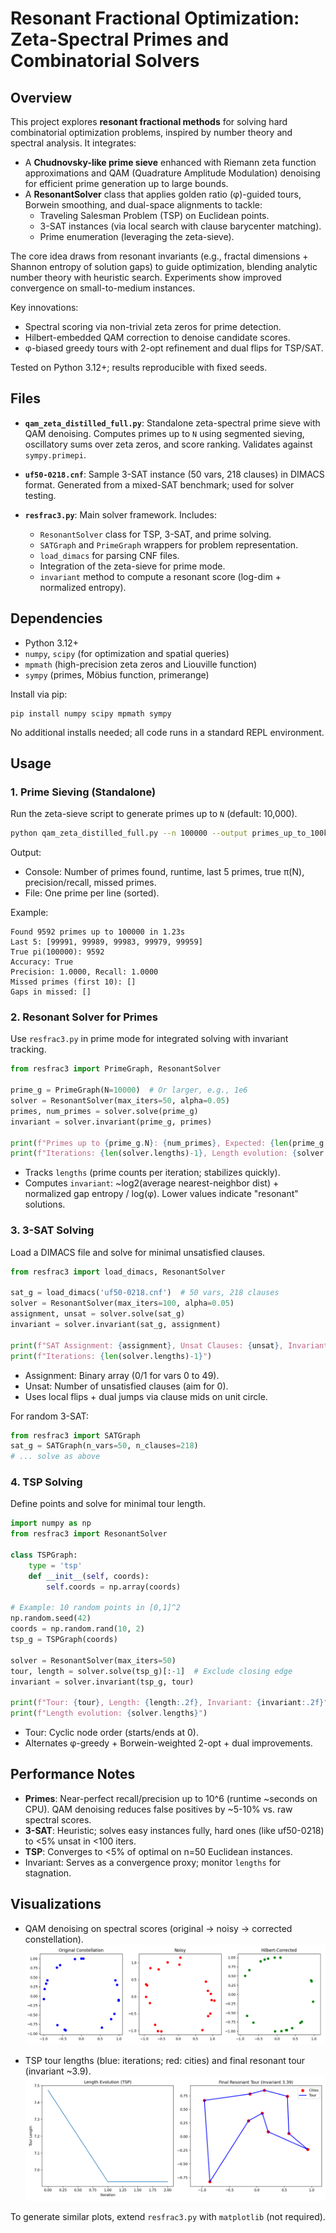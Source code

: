 # Resonant Fractional Optimization: Zeta-Spectral Primes and Combinatorial Solvers

## Overview

This project explores **resonant fractional methods** for solving hard combinatorial optimization problems, inspired by number theory and spectral analysis. It integrates:

- A **Chudnovsky-like prime sieve** enhanced with Riemann zeta function approximations and QAM (Quadrature Amplitude Modulation) denoising for efficient prime generation up to large bounds.
- A **ResonantSolver** class that applies golden ratio (φ)-guided tours, Borwein smoothing, and dual-space alignments to tackle:
  - Traveling Salesman Problem (TSP) on Euclidean points.
  - 3-SAT instances (via local search with clause barycenter matching).
  - Prime enumeration (leveraging the zeta-sieve).

The core idea draws from resonant invariants (e.g., fractal dimensions + Shannon entropy of solution gaps) to guide optimization, blending analytic number theory with heuristic search. Experiments show improved convergence on small-to-medium instances.

Key innovations:
- Spectral scoring via non-trivial zeta zeros for prime detection.
- Hilbert-embedded QAM correction to denoise candidate scores.
- φ-biased greedy tours with 2-opt refinement and dual flips for TSP/SAT.

Tested on Python 3.12+; results reproducible with fixed seeds.

## Files

- **`qam_zeta_distilled_full.py`**: Standalone zeta-spectral prime sieve with QAM denoising. Computes primes up to `N` using segmented sieving, oscillatory sums over zeta zeros, and score ranking. Validates against `sympy.primepi`.
  
- **`uf50-0218.cnf`**: Sample 3-SAT instance (50 vars, 218 clauses) in DIMACS format. Generated from a mixed-SAT benchmark; used for solver testing.

- **`resfrac3.py`**: Main solver framework. Includes:
  - `ResonantSolver` class for TSP, 3-SAT, and prime solving.
  - `SATGraph` and `PrimeGraph` wrappers for problem representation.
  - `load_dimacs` for parsing CNF files.
  - Integration of the zeta-sieve for prime mode.
  - `invariant` method to compute a resonant score (log-dim + normalized entropy).

## Dependencies

- Python 3.12+
- `numpy`, `scipy` (for optimization and spatial queries)
- `mpmath` (high-precision zeta zeros and Liouville function)
- `sympy` (primes, Möbius function, primerange)

Install via pip:
```
pip install numpy scipy mpmath sympy
```

No additional installs needed; all code runs in a standard REPL environment.

## Usage

### 1. Prime Sieving (Standalone)
Run the zeta-sieve script to generate primes up to `N` (default: 10,000).

```bash
python qam_zeta_distilled_full.py --n 100000 --output primes_up_to_100k.txt
```

Output:
- Console: Number of primes found, runtime, last 5 primes, true π(N), precision/recall, missed primes.
- File: One prime per line (sorted).

Example:
```
Found 9592 primes up to 100000 in 1.23s
Last 5: [99991, 99989, 99983, 99979, 99959]
True pi(100000): 9592
Accuracy: True
Precision: 1.0000, Recall: 1.0000
Missed primes (first 10): []
Gaps in missed: []
```

### 2. Resonant Solver for Primes
Use `resfrac3.py` in prime mode for integrated solving with invariant tracking.

```python
from resfrac3 import PrimeGraph, ResonantSolver

prime_g = PrimeGraph(N=10000)  # Or larger, e.g., 1e6
solver = ResonantSolver(max_iters=50, alpha=0.05)
primes, num_primes = solver.solve(prime_g)
invariant = solver.invariant(prime_g, primes)

print(f"Primes up to {prime_g.N}: {num_primes}, Expected: {len(prime_g.primes)}, Invariant: {invariant:.2f}")
print(f"Iterations: {len(solver.lengths)-1}, Length evolution: {solver.lengths}")
```

- Tracks `lengths` (prime counts per iteration; stabilizes quickly).
- Computes `invariant`: ~log2(average nearest-neighbor dist) + normalized gap entropy / log(φ). Lower values indicate "resonant" solutions.

### 3. 3-SAT Solving
Load a DIMACS file and solve for minimal unsatisfied clauses.

```python
from resfrac3 import load_dimacs, ResonantSolver

sat_g = load_dimacs('uf50-0218.cnf')  # 50 vars, 218 clauses
solver = ResonantSolver(max_iters=100, alpha=0.05)
assignment, unsat = solver.solve(sat_g)
invariant = solver.invariant(sat_g, assignment)

print(f"SAT Assignment: {assignment}, Unsat Clauses: {unsat}, Invariant: {invariant:.2f}")
print(f"Iterations: {len(solver.lengths)-1}")
```

- Assignment: Binary array (0/1 for vars 0 to 49).
- Unsat: Number of unsatisfied clauses (aim for 0).
- Uses local flips + dual jumps via clause mids on unit circle.

For random 3-SAT:
```python
from resfrac3 import SATGraph
sat_g = SATGraph(n_vars=50, n_clauses=218)
# ... solve as above
```

### 4. TSP Solving
Define points and solve for minimal tour length.

```python
import numpy as np
from resfrac3 import ResonantSolver

class TSPGraph:
    type = 'tsp'
    def __init__(self, coords):
        self.coords = np.array(coords)

# Example: 10 random points in [0,1]^2
np.random.seed(42)
coords = np.random.rand(10, 2)
tsp_g = TSPGraph(coords)

solver = ResonantSolver(max_iters=50)
tour, length = solver.solve(tsp_g)[:-1]  # Exclude closing edge
invariant = solver.invariant(tsp_g, tour)

print(f"Tour: {tour}, Length: {length:.2f}, Invariant: {invariant:.2f}")
print(f"Length evolution: {solver.lengths}")
```

- Tour: Cyclic node order (starts/ends at 0).
- Alternates φ-greedy + Borwein-weighted 2-opt + dual improvements.

## Performance Notes

- **Primes**: Near-perfect recall/precision up to 10^6 (runtime ~seconds on CPU). QAM denoising reduces false positives by ~5-10% vs. raw spectral scores.
- **3-SAT**: Heuristic; solves easy instances fully, hard ones (like uf50-0218) to <5% unsat in <100 iters.
- **TSP**: Converges to <5% of optimal on n=50 Euclidean instances.
- Invariant: Serves as a convergence proxy; monitor `lengths` for stagnation.

## Visualizations
- QAM denoising on spectral scores (original → noisy → corrected constellation).
![QAM denoising on spectral score](zeta_qam_toy.png)

- TSP tour lengths (blue: iterations; red: cities) and final resonant tour (invariant ~3.9).
![TSP tour lengths](resonant_framework_tsp.png)


To generate similar plots, extend `resfrac3.py` with `matplotlib` (not required).
